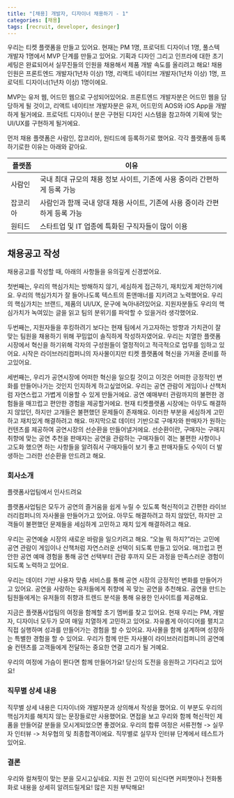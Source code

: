 ```yaml
---
title: "[채용] 개발자, 디자이너 채용하기 - 1"
categories: [채용]
tags: [recruit, developer, desinger]
---
```


우리는 티켓 플랫폼을 만들고 있어요. 현재는 PM 1명, 프로덕트 디자이너 1명, 풀스텍 개발자 1명에서 MVP 단계를 만들고 있어요.
기획과 디자인 그리고 인프라에 대한 초기 세팅은 완료되어서 실무진들의 인원을 채용해서 제품 개발 속도를 올리려고 해요!
채용 인원은 프론트엔드 개발자(1년차 이상) 1명, 리액트 네이티브 개발자(1년차 이상) 1명, 프로덕트 디자이너(1년차 이상) 1명이에요.

MVP는 유저 웹, 어드민 웹으로 구성되어있어요. 프론트엔드 개발자분은 어드민 웹을 담당하게 될 것이고, 리액트 네이티브 개발자분은 유저, 어드민의 AOS와 iOS App을 개발하게 될거에요.
프로덕트 디자이너 분은 구현된 디자인 시스템을 참고하여 기획에 맞는 UI/UX를 구현하게 될거에요.

먼저 채용 플랫폼은 사람인, 잡코리아, 원티드에 등록하기로 했어요. 각각 플랫폼에 등록하기로한 이유는 아래와 같아요.

| 플랫폼   | 이유                                                                       |
| -------- | -------------------------------------------------------------------------- |
| 사람인   | 국내 최대 규모의 채용 정보 사이트, 기존에 사용 중이라 간편하게 등록 가능   |
| 잡코리아 | 사람인과 함깨 국내 양대 채용 사이트, 기존에 사용 중이라 간편하게 등록 가능 |
| 원티드   | 스타트업 및 IT 업종에 특화된 구직자들이 많이 이용                          |

## 채용공고 작성

채용공고를 작성할 때, 아래의 사항들을 유의깊게 신경썼어요.

첫번째는, 우리의 핵심가치는 방해하지 않기, 세심하게 접근하기, 재치있게 제안하기에요. 우리의 핵심가치가 잘 들어나도록 텍스트의 톤앤매너를 지키려고 노력했어요.
우리의 핵심가치는 브랜드, 제품의 UI/UX, 문구에 녹아내려있어요. 지원자분들도 우리의 핵심가치가 녹여있는 글을 읽고 팀의 분위기를 파악할 수 있을거라 생각했어요.

두번째는, 지원자들을 후킹하려기 보다는 현재 팀에서 가고자하는 방향과 가치관이 잘 맞는 팀원을 채용하기 위해 꾸밈없이 솔직하게 작성하자였어요.
우리는 치열한 플랫폼 시장에서 혁신을 하기위해 각자의 구성원들이 열정적이고 적극적으로 업무를 임하고 있어요. 시작은 라이브러리컴퍼니의 자사몰이지만 티켓 플랫폼에 혁신을 가져올 준비를 하고있어요.

세번째는, 우리가 공연시장에 어떠한 혁신을 일으킬 것이고 이것은 어떠한 긍정적인 변화를 만들어나가는 것인지 인지하게 하고싶었어요.
우리는 공연 관람이 게임이나 산책처럼 자연스럽고 가볍게 이용할 수 있게 만들거에요. 공연 예매부터 관람까지의 불편한 경험들을 매끄럽고 편안한 경험을 제공할거에요.
현재 티켓플랫폼 시장에는 아무도 해결하지 않았던, 하지만 고개들은 불편했던 문제들이 존재해요. 이러한 부분을 세심하게 고민하고 재치있게 해결하려고 해요.
마지막으로 데이터 기반으로 구매자와 판매자가 원하는 컨텐츠를 제공하여 공연시장의 선순환을 만들어낼거에요. 선순환이란, 구매자는 구매지 취향에 맞는 공연 추천을 판매자는 공연을 관람하는 구매자들이 겪는 불편한 사항이나 고도화 했으면 하는 사항들을 알려줘서 구매자들이 보기 좋고 판매자들도 수익이 더 발생하는 그러한 선순환을 만드려고 해요.

### 회사소개

플랫폼사업팀에서 인사드려요

플랫폼사업팀은 모두가 공연의 즐거움을 쉽게 누릴 수 있도록 혁신적이고 간편한 라이브러리컴퍼니의 자사몰을 만들어가고 있어요.
아무도 해결하려고 하지 않았던, 하지만 고객들이 불편했던 문제들을 세심하게 고민하고 재치 있게 해결하려고 해요.

우리는 공연예술 시장의 새로운 바람을 일으키려고 해요.
“오늘 뭐 하지?”라는 고민에 공연 관람이 게임이나 산책처럼 자연스러운 선택이 되도록 만들고 있어요.
매끄럽고 편안한 공연 예매 경험을 통해 공연 선택부터 관람 후까지 모든 과정을 만족스러운 경험이 되도록 노력하고 있어요.

우리는 데이터 기반 사용자 맞춤 서비스를 통해 공연 시장의 긍정적인 변화를 만들어가고 있어요.
공연을 사랑하는 유저들에게 취향에 꼭 맞는 공연을 추천해요.
공연을 만드는 팀원들에게는 유저들의 취향과 트렌드 분석을 통해 유용한 인사이트를 제공해요.

지금은 플랫폼사업팀의 여정을 함께할 초기 멤버를 찾고 있어요.
현재 우리는 PM, 개발자, 디자이너 모두가 모여 매일 치열하게 고민하고 있어요.
자유롭게 아이디어를 펼치고 직접 실행하며 성과를 만들어가는 경험을 할 수 있어요.
자사몰을 함께 설계하며 성장하는 특별한 경험을 할 수 있어요.
우리가 함께 만든 자사몰이 라이브러리컴퍼니의 공연예술 컨텐츠를 고객들에게 전달하는 중요한 연결 고리가 될 거예요.


우리의 여정에 가슴이 뛴다면 함께 만들어가요!
당신의 도전을 응원하고 기다리고 있어요!

### 직무별 상세 내용

직무별 상세 내용은 디자이너와 개발자분과 상의해서 작성을 했어요. 이 부분도 우리의 핵심가치를 해치지 않는 문장들로만 사용했어요. 면접을 보고 우리와 함께 혁신적인 제품을 만들어갈 분들을 모시게되었으면 좋겠어요.
우리의 합류 여정은 서류전형 -> 실무자 인터뷰 -> 처우협의 및 최종합격이에요. 직무별로 실무자 인터뷰 단계에서 테스트가 있어요.

### 결론

우리와 컬쳐핏이 맞는 분을 모시고싶네요. 지원 전 고민이 되신다면 커피챗이나 전화통화로 내용을 상세히 알려드릴게요! 많은 지원 부탁해요!